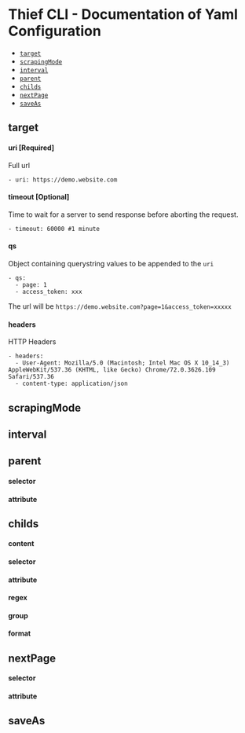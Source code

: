 Thief CLI - Documentation of Yaml Configuration
=========

<!-- configs -->
* [`target`](#target)
* [`scrapingMode`](#scrapingMode)
* [`interval`](#interval)
* [`parent`](#parent)
* [`childs`](#childs)
* [`nextPage`](#nextPage)
* [`saveAs`](#saveAs)

## target

#### uri [Required]
Full url

```
- uri: https://demo.website.com
```

#### timeout [Optional]
Time to wait for a server to send response before aborting the request.

```
- timeout: 60000 #1 minute
```

#### qs
Object containing querystring values to be appended to the `uri`

```
- qs:
  - page: 1
  - access_token: xxx
```

The url will be `https://demo.website.com?page=1&access_token=xxxxx`

#### headers
HTTP Headers

```
- headers:
  - User-Agent: Mozilla/5.0 (Macintosh; Intel Mac OS X 10_14_3) AppleWebKit/537.36 (KHTML, like Gecko) Chrome/72.0.3626.109 Safari/537.36
  - content-type: application/json
```

## scrapingMode

## interval

## parent

#### selector

#### attribute

## childs

#### content

#### selector

#### attribute

#### regex

#### group

#### format

## nextPage

#### selector

#### attribute

## saveAs
<!-- configsstop -->
